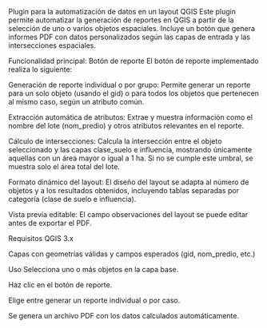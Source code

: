 Plugin para la automatización de datos en un layout QGIS
Este plugin permite automatizar la generación de reportes en QGIS a partir de la selección de uno o varios objetos espaciales. Incluye un botón que genera informes PDF con datos personalizados según las capas de entrada y las intersecciones espaciales.

Funcionalidad principal: Botón de reporte
El botón de reporte implementado realiza lo siguiente:

Generación de reporte individual o por grupo:
Permite generar un reporte para un solo objeto (usando el gid) o para todos los objetos que pertenecen al mismo caso, según un atributo común.

Extracción automática de atributos:
Extrae y muestra información como el nombre del lote (nom_predio) y otros atributos relevantes en el reporte.

Cálculo de intersecciones:
Calcula la intersección entre el objeto seleccionado y las capas clase_suelo e influencia, mostrando únicamente aquellas con un área mayor o igual a 1 ha. Si no se cumple este umbral, se muestra solo el área total del lote.

Formato dinámico del layout:
El diseño del layout se adapta al número de objetos y a los resultados obtenidos, incluyendo tablas separadas por categoría (clase de suelo e influencia).

Vista previa editable:
El campo observaciones del layout se puede editar antes de exportar el PDF.

Requisitos
QGIS 3.x

Capas con geometrías válidas y campos esperados (gid, nom_predio, etc.)

Uso
Selecciona uno o más objetos en la capa base.

Haz clic en el botón de reporte.

Elige entre generar un reporte individual o por caso.

Se genera un archivo PDF con los datos calculados automáticamente.

